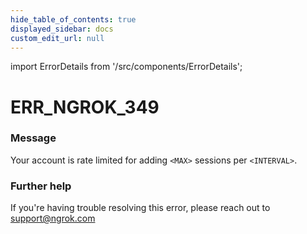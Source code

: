 ```yaml
---
hide_table_of_contents: true
displayed_sidebar: docs
custom_edit_url: null
---
```


import ErrorDetails from '/src/components/ErrorDetails';

# ERR_NGROK_349

### Message
Your account is rate limited for adding `<MAX>` sessions per `<INTERVAL>`.

### Further help
If you're having trouble resolving this error, please reach out to [support@ngrok.com](mailto:support@ngrok.com?subject=Help%20with%20ERR_NGROK_349)

<ErrorDetails error='err_ngrok_349' />
